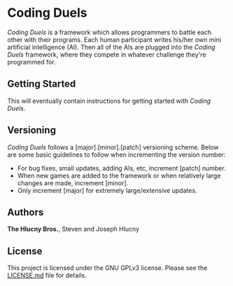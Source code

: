 # Coding Duels

*Coding Duels* is a framework which allows programmers to battle each other with their programs. Each human participant writes his/her own mini artificial intelligence (AI). Then all of the AIs are plugged into the *Coding Duels* framework, where they compete in whatever challenge they're programmed for.

## Getting Started

This will eventually contain instructions for getting started with *Coding Duels*.

## Versioning

*Coding Duels* follows a [major].[minor].[patch] versioning scheme. Below are some basic guidelines to follow when incrementing the version number:

* For bug fixes, small updates, adding AIs, etc, increment [patch] number.
* When new games are added to the framework or when relatively large changes are made, increment [minor].
* Only increment [major] for extremely large/extensive updates.

## Authors

**The Hlucny Bros.**, Steven and Joseph Hlucny

## License

This project is licensed under the GNU GPLv3 license. Please see the [LICENSE.md](LICENSE.md) file for details.


